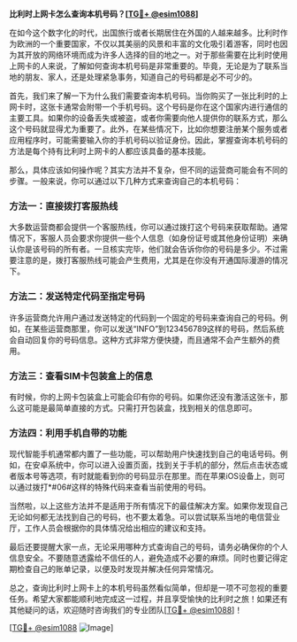 **比利时上网卡怎么查询本机号码？[[TG💪+ @esim1088](https://t.me/s/esim1088)]**

在如今这个数字化的时代，出国旅行或者长期居住在外国的人越来越多。比利时作为欧洲的一个重要国家，不仅以其美丽的风景和丰富的文化吸引着游客，同时也因为其开放的网络环境而成为许多人选择的目的地之一。对于那些需要在比利时使用上网卡的人来说，了解如何查询本机号码是非常重要的。毕竟，无论是为了联系当地的朋友、家人，还是处理紧急事务，知道自己的号码都是必不可少的。

首先，我们来了解一下为什么我们需要查询本机号码。当你购买了一张比利时的上网卡时，这张卡通常会附带一个手机号码。这个号码是你在这个国家内进行通信的主要工具。如果你的设备丢失或被盗，或者你需要向他人提供你的联系方式，那么这个号码就显得尤为重要了。此外，在某些情况下，比如你想要注册某个服务或者应用程序时，可能需要输入你的手机号码以验证身份。因此，掌握查询本机号码的方法是每个持有比利时上网卡的人都应该具备的基本技能。

那么，具体应该如何操作呢？其实方法并不复杂，但不同的运营商可能会有不同的步骤。一般来说，你可以通过以下几种方式来查询自己的本机号码：

### 方法一：直接拨打客服热线
大多数运营商都会提供一个客服热线，你可以通过拨打这个号码来获取帮助。通常情况下，客服人员会要求你提供一些个人信息（如身份证号或其他身份证明）来确认你是该号码的所有者。一旦核实完毕，他们就会告诉你你的号码是多少。不过需要注意的是，拨打客服热线可能会产生费用，尤其是在你没有开通国际漫游的情况下。

### 方法二：发送特定代码至指定号码
许多运营商允许用户通过发送特定的代码到一个固定的号码来查询自己的号码。例如，在某些运营商那里，你可以发送“INFO”到123456789这样的号码，然后系统会自动回复你的号码信息。这种方式非常方便快捷，而且通常不会产生额外的费用。

### 方法三：查看SIM卡包装盒上的信息
有时候，你的上网卡包装盒上可能会印有你的号码。如果你还没有激活这张卡，那么这可能是最简单直接的方式。只需打开包装盒，找到相关的信息即可。

### 方法四：利用手机自带的功能
现代智能手机通常都内置了一些功能，可以帮助用户快速找到自己的电话号码。例如，在安卓系统中，你可以进入设置页面，找到关于手机的部分，然后点击状态或者版本号等选项，有时就能看到你的号码显示在那里。而在苹果iOS设备上，则可以通过拨打*#06#这样的特殊代码来查看当前使用的号码。

当然啦，以上这些方法并不是适用于所有情况下的最佳解决方案。如果你发现自己无论如何都无法找到自己的号码，也不要太着急。可以尝试联系当地的电信营业厅，工作人员会根据你的具体情况给出相应的建议和支持。

最后还要提醒大家一点，无论采用哪种方式查询自己的号码，请务必确保你的个人信息安全。不要随意透露给不信任的人，避免造成不必要的麻烦。同时也要记得定期检查自己的账单记录，以便及时发现并解决任何异常情况。

总之，查询比利时上网卡上的本机号码虽然看似简单，但却是一项不可忽视的重要任务。希望大家都能顺利地完成这一过程，并且享受愉快的比利时之旅！如果还有其他疑问的话，欢迎随时咨询我们的专业团队[[TG💪+ @esim1088](https://t.me/s/esim1088)]！

[[TG💪+ @esim1088](https://t.me/s/esim1088) ![Image](https://i.postimg.cc/4NQfJmqS/Snipaste-2025-05-13-00-14-12.png)]